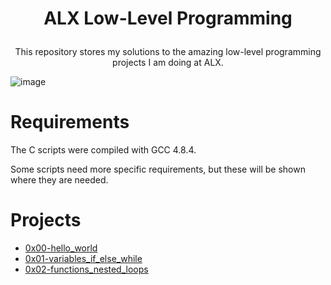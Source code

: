 # <p align="center">ALX Low-Level Programming</p>

<p align='center'>This repository stores my solutions to the amazing low-level programming projects I am doing at ALX.</p>

![image](https://github.com/Bebo-K-S/alx-low_level_programming/assets/107813045/b5217cca-d635-4b71-98cf-75dcf92b269f)

# Requirements
The C scripts were compiled with GCC 4.8.4.

Some scripts need more specific requirements, but these will be shown where they are needed.

# Projects
- [0x00-hello_world](0x00-hello_world)
- [0x01-variables_if_else_while](0x01-variables_if_else_while)
- [0x02-functions_nested_loops](0x02-functions_nested_loops)
